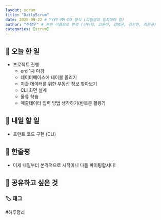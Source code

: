 ```yaml
---
layout: scrum
title: "DailyScrum"
date: 2025-09-22 # YYYY-MM-DD 형식 (파일명과 일치해야 함)
author: "주장우" # 본인 이름으로 변경 (신민혁, 고윤아, 김병곤, 김선민, 최문규)
categories: [scrum]
---
```


## 📝 오늘 한 일

- 프로젝트 진행
  - erd 1차 마감
  - 데이터베이스에 테이블 올리기
  - 지출 데이터를 위한 부동산 정보 찾아보기
  - CLI 화면 설계
  - 물류 학습
  - 매출데이터 입력 방법 생각하기(반복문 활용?)

## 🎯 내일 할 일

- 프런트 코드 구현 (CLI)

## 💭 한줄평

- 이제 내일부터 본격적으로 시작이니 다들 파이팅합시다!

## 🔗 공유하고 싶은 것

### 🏷️ 태그

#하루정리
